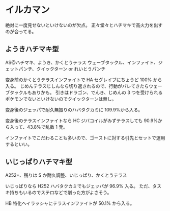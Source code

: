 # イルカマン

絶対に一度見せないといけないのが欠点。
正々堂々とハチマキで高火力を出すのが合ってる。

## ようきハチマキ型

AS@ハチマキ、ようき、かくとうテラス
ウェーブタックル、インファイト、ジェットパンチ、クイックターン or れいとうパンチ

変身前のかくとうテラスインファイトで HA セグレイブにちょうど 100% から入る。
じめんテラスじしんなら切り返されるので、行動がバレてきたらウェーブタックルもありかも。
引きはドラゴン、でんき、じめんの 3 つを受けられるポケモンでないといけないのでクイックターンは無し。

変身後のジェッパで耐久無振りのハバタクカミに 109.9%から入る。

変身後のテラスインファイトなら HC ジバコイルがみずテラスしても 90.9%から入って、43.8%で乱数 1 発。

インファイトでこだわることも多いので、ゴーストに対する引先とセットで運用するといい。

## いじっぱりハチマキ型

A252+、残りは S か耐久調整、いじっぱり、かくとうテラス

いじっぱりなら H252 ハバタクカミでもジェッパが 96.9% 入る。
ただ、タスキ持ちもいるのでステロなどで削った方がよさそう。

HB 特化ヘイラッシャにテラスインファイトが 50.1% から入る。
